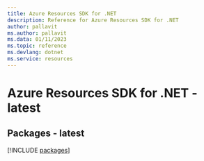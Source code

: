 ```yaml
---
title: Azure Resources SDK for .NET
description: Reference for Azure Resources SDK for .NET
author: pallavit
ms.author: pallavit
ms.data: 01/11/2023
ms.topic: reference
ms.devlang: dotnet
ms.service: resources
---
```

# Azure Resources SDK for .NET - latest
## Packages - latest
[!INCLUDE [packages](resources-index.md)]